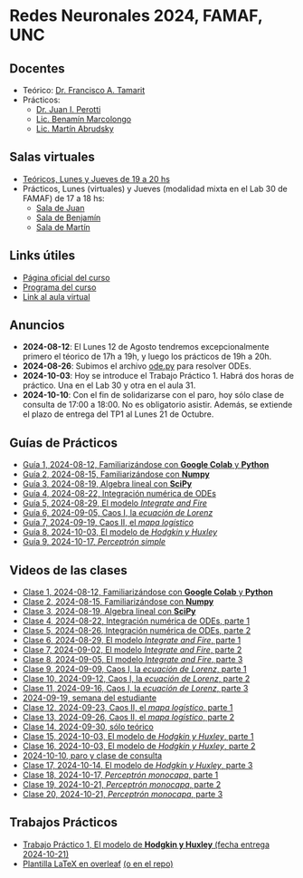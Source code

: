 # Redes Neuronales 2024, FAMAF, UNC

## Docentes

* Teórico: [Dr. Francisco A. Tamarit](mailto:francisco.tamarit@unc.edu.ar)
* Prácticos:
  * [Dr. Juan I. Perotti](mailto:juan.perotti@unc.edu.ar) 
  * [Lic. Benamín Marcolongo](mailto:benjaminmarcolongo@unc.edu.ar)
  * [Lic. Martín Abrudsky](mailto:martin.abrudsky@unc.edu.ar)  

## Salas virtuales

* [Teóricos, Lunes y Jueves de 19 a 20 hs](https://meet.google.com/mzi-bvbq-fch)
* Prácticos, Lunes (virtuales) y Jueves (modalidad mixta en el Lab 30 de FAMAF) de 17 a 18 hs:
  * [Sala de Juan](https://meet.google.com/mxn-kaid-oxe)
  * [Sala de Benjamín](https://meet.google.com/kcg-grrz-qin)
  * [Sala de Martín](https://meet.google.com/tpn-pfia-uzb)
  
## Links útiles

* [Página oficial del curso](https://www.famaf.unc.edu.ar/~ftamarit/redes2024/)
* [Programa del curso](http://www.famaf.unc.edu.ar/~ftamarit/redes2024/programa_redes_neuronales_2024.pdf)
* [Link al aula virtual](TODO)
  
## Anuncios

* **2024-08-12**: El Lunes 12 de Agosto tendremos excepcionalmente primero el téorico de 17h a 19h, y luego los prácticos de 19h a 20h.
* **2024-08-26**: Subimos el archivo [ode.py](https://github.com/jipphysics/redes-neuronales-2024/blob/main/ode.py) para resolver ODEs.
* **2024-10-03**: Hoy se introduce el Trabajo Práctico 1. Habrá dos horas de práctico. Una en el Lab 30 y otra en el aula 31.
* **2024-10-10**: Con el fin de solidarizarse con el paro, hoy sólo clase de consulta de 17:00 a 18:00. No es obligatorio asistir. Además, se extiende el plazo de entrega del TP1 al Lunes 21 de Octubre.

## Guías de Prácticos

* [Guía 1, 2024-08-12, Familiarizándose con **Google Colab** y **Python**](https://colab.research.google.com/drive/1_XV48UVE3LJh0F4wcIo8fNl3jK-10FU6?usp=sharing)
* [Guía 2, 2024-08-15, Familiarizándose con **Numpy**](https://colab.research.google.com/drive/1VacUDEzyP0gkox63YU2tnScIDWXGJbcM?usp=sharing)
* [Guía 3, 2024-08-19, Algebra lineal con **SciPy**](https://colab.research.google.com/drive/1kPUu3Ba38OXhQr4Taydg8_wOHBPgoEMf?usp=sharing)
* [Guía 4, 2024-08-22, Integración numérica de ODEs](https://colab.research.google.com/drive/1WSbJgth2MPsAxi5RSQ-dRrApYCPefJxO?usp=drive_link)
* [Guía 5, 2024-08-29, El modelo *Integrate and Fire*](https://colab.research.google.com/drive/11PPcMwPAPVl6SIjsVHFTRXN0T_o7jScI?usp=sharing)
* [Guía 6, 2024-09-05, Caos I, la *ecuación de Lorenz*](https://colab.research.google.com/drive/18UzcxWh72EJNrh9uoDVHbcGa72VYhN4Y?usp=sharing)
* [Guía 7, 2024-09-19, Caos II, el *mapa logístico*](https://colab.research.google.com/drive/1EPy5De-hGFyovRVkqaVccHDEIC6jSS-C?usp=drive_link)
* [Guía 8, 2024-10-03, El modelo de *Hodgkin y Huxley*](https://colab.research.google.com/drive/1fCe6MhAYSNxGsBECoxSAJSevDYkUshrU?usp=drive_link)
* [Guía 9, 2024-10-17, *Perceptrón simple*](https://colab.research.google.com/drive/1WfSJgn8_YPqvNvYWeHZA-zil5oaTmCOq?usp=drive_link)

## Videos de las clases

* [Clase 1, 2024-08-12, Familiarizándose con **Google Colab** y **Python**](https://drive.google.com/file/d/1zPfNrtNh5vIKt_6YhsG1jVYtip3ZDxrn/view?usp=sharing)
* [Clase 2, 2024-08-15, Familiarizándose con **Numpy**](https://drive.google.com/file/d/1C8bkr_ssYLCS9C8FD-XcgUKfJf0gfoqW/view?usp=sharing)
* [Clase 3, 2024-08-19, Algebra lineal con **SciPy**](https://drive.google.com/file/d/1lzh75p0VX_sx08x1tpqjIFCjEYyblsr3/view?usp=sharing)
* [Clase 4, 2024-08-22, Integración numérica de ODEs, parte 1](https://drive.google.com/file/d/1Qy-yZ9go9B1C6TgQCNWXz5gRq05mQCEk/view?usp=sharing)
* [Clase 5, 2024-08-26, Integración numérica de ODEs, parte 2](https://drive.google.com/file/d/1m-0EuZTi4oq2vlARxWSIx48id7SzB_cN/view?usp=sharing)
* [Clase 6, 2024-08-29, El modelo *Integrate and Fire*, parte 1](https://drive.google.com/file/d/1OCrYNwCSVyUQwEl05J3YFph5Ltv4hbRO/view?usp=sharing)
* [Clase 7, 2024-09-02, El modelo *Integrate and Fire*, parte 2](https://drive.google.com/file/d/19sllFEv7uX4JO8vDV-ESpb4bLkvpMoac/view?usp=sharing)
* [Clase 8, 2024-09-05, El modelo *Integrate and Fire*, parte 3](https://drive.google.com/file/d/1AOMmjkT-lYQM_tnTbI1sRezwmJnNw8TS/view?usp=sharing)
* [Clase 9, 2024-09-09, Caos I, la *ecuación de Lorenz*, parte 1](https://drive.google.com/file/d/1ZMbHDlr2HcI5-anTAtRQuxFakjU2G-Cq/view?usp=drive_link)
* [Clase 10, 2024-09-12, Caos I, la *ecuación de Lorenz*, parte 2](https://drive.google.com/file/d/14xlS3q9ZVvjTPlD-t7YJyBiSoSTXqRDL/view?usp=drive_link)
* [Clase 11, 2024-09-16, Caos I, la *ecuación de Lorenz*, parte 3](https://drive.google.com/file/d/1IFvPecCJMLQAqYFcwHRfg7tJW4xaKxdN/view?usp=drive_link)
* [2024-09-19, semana del estudiante]()
* [Clase 12, 2024-09-23, Caos II, el *mapa logístico*, parte 1](https://drive.google.com/file/d/19KxmOuLkGWt2SThn0hfuQnIyYthIbPjc/view?usp=drive_link)
* [Clase 13, 2024-09-26, Caos II, el *mapa logístico*, parte 2](https://drive.google.com/file/d/1M00WPthOY_jqTb52smoAa0oi4JPmxOUu/view?usp=drive_link)
* [Clase 14, 2024-09-30, sólo teórico]()
* [Clase 15, 2024-10-03, El modelo de *Hodgkin y Huxley*, parte 1](https://drive.google.com/file/d/1grjWRm9TPadu7M8XeJ-XgVCSEVcY90TP/view?usp=drive_link)
* [Clase 16, 2024-10-03, El modelo de *Hodgkin y Huxley*, parte 2](https://drive.google.com/file/d/1e64rmMKFwnvguGUq9gYKyE1978Zcoz_f/view?usp=drive_link)
* [2024-10-10, paro y clase de consulta]()
* [Clase 17, 2024-10-14, El modelo de *Hodgkin y Huxley*, parte 3](https://drive.google.com/file/d/1-Lh26evimvG-kvv4AWm2JzQY5t35Rqea/view?usp=drive_link)
* [Clase 18, 2024-10-17, *Perceptrón monocapa*, parte 1](https://drive.google.com/file/d/1zX_7UqEKDCLL0vxe-4W5xH4NKlJz4fR6/view?usp=drive_link)
* [Clase 19, 2024-10-21, *Perceptrón monocapa*, parte 2](https://drive.google.com/file/d/1uxueHNOgTc9g6QGBX3MMf0nrGv_h6xNO/view?usp=drive_link)
* [Clase 20, 2024-10-21, *Perceptrón monocapa*, parte 3](https://drive.google.com/file/d/1dFHMwMNactc7E1tqQ-nTjauKiyjrZ_PF/view?usp=drive_link)

## Trabajos Prácticos

* [Trabajo Práctico 1, El modelo de **Hodgkin y Huxley** (fecha entrega 2024-10-21)](https://github.com/jipphysics/redes-neuronales-2024/blob/main/tp1-2024.pdf)
* [Plantilla LaTeX en overleaf](https://www.overleaf.com/read/qwctszcmgpkn#ed2041) [(o en el repo)](https://github.com/jipphysics/redes-neuronales-2024/tree/main/latex)
